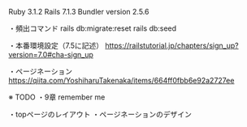 Ruby 3.1.2
Rails 7.1.3
Bundler version 2.5.6

・頻出コマンド
rails db:migrate:reset
rails db:seed

・本番環境設定（7.5に記述）
https://railstutorial.jp/chapters/sign_up?version=7.0#cha-sign_up

・ページネーション
https://qiita.com/YoshiharuTakenaka/items/664ff0fbb6e92a2727ee

※ TODO
・9章 remember me

・topページのレイアウト
・ページネーションのデザイン